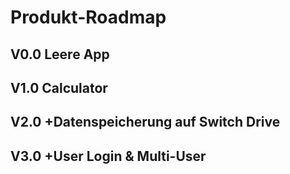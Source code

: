 # **Produkt-Roadmap**

## **V0.0 Leere App**

## **V1.0 Calculator**

## **V2.0 +Datenspeicherung auf Switch Drive**

## **V3.0 +User Login & Multi-User**
